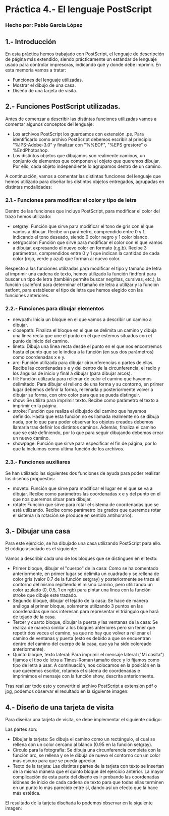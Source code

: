 # Práctica 4.- El lenguaje PostScript
### Hecho por: Pablo García López

## 1.- Introducción
En esta práctica hemos trabajado con PostScript, el lenguaje de descripción de página más extendido, siendo prácticamente un estándar de lenguaje usado para controlar impresoras, indicando qué y donde debe imprimir. En esta memoria vamos a tratar:
- Funciones del lenguaje utilizadas.
- Mostrar el dibujo de una casa.
- Diseño de una tarjeta de visita.

## 2.- Funciones PostScript utilizadas.
Antes de comenzar a describir las distintas funciones utilizadas vamos a comentar algunos conceptos del lenguaje:
- Los archivos PostScript los guardamos con extensión .ps. Para identificarlo como archivo PostScript debemos escribir al principio "%!PS-Adobe-3.0" y finalizar con "%%EOF", "%EPS grestore" o %EndPhotoshop.
- Los distintos objetos que dibujamos son realmente caminos, un conjunto de elementos que componen el objeto que queremos dibujar. Por ello, cada objeto independiente lo agrupamos dentro de un camino.

A continuación, vamos a comentar las distintas funciones del lenguaje que hemos utilizado para diseñar los distintos objetos entregados, agrupadas en distintas modalidades:

### 2.1.- Funciones para modificar el color y tipo de letra
Dentro de las funciones que incluye PostScript, para modificar el color del trazo hemos utilizado:
- setgray: Función que sirve para modificar el tono de gris con el que vamos a dibujar. Recibe un parámetro, comprendido entre 0 y 1, indicando el tono deseado, siendo 0 color negro y 1 color blanco.
- setrgbcolor: Función que sirve para modificar el color con el que vamos a dibujar, expresando el nuevo color en formato (r,g,b). Recibe 3 parámetros, comprendidos entre 0 y 1 que indican la cantidad de cada color (rojo, verde y azul) que forman al nuevo color.

Respecto a las funciones utilizadas para modificar el tipo y tamaño de letra al imprimir una cadena de texto, hemos utilizado la función findfont para buscar un tipo de letra (también permite buscar negritas, cursivas, etc.), la función scalefont para determinar el tamaño de letra a utilizar y la función setfont, para establecer el tipo de letra que hemos elegido con las funciones anteriores.

### 2.2.- Funciones para dibujar elementos
- newpath: Inicia un bloque en el que vamos a describir un camino a dibujar.
- closepath: Finaliza el bloque en el que se delimita un camino y dibuja una línea recta que une el punto en el que estemos situados con el punto de inicio del camino.
- lineto: Dibuja una línea recta desde el punto en el que nos encontremos hasta el punto que se le indica a la función (en sus dos parámetros) como coordenadas x e y.
- arc: Función utilizada para dibujar circunferencias o partes de ellas. Recibe las coordenadas x e y del centro de la circunferencia, el radio y los ángulos de inicio y final a dibujar (para dibujar arcos).
- fill: Función utilizada para rellenar de color el camino que hayamos delimitado. Para dibujar el relleno de una forma y su contorno, en primer lugar debemos definir la forma, rellenarla y posteriormente volver a dibujar su forma, con otro color para que se pueda distinguir. 
- show: Se utiliza para imprimir texto. Recibe como parámetro el texto a imprimir en la página.
- stroke: Función que realiza el dibujado del camino que hayamos definido. Hasta que esta función no es llamada realmente no se dibuja nada, por lo que para poder observar los objetos creados debemos llamarla tras definir los distintos caminos. Además, finaliza el camino que se esté definiendo, por lo que para seguir dibujando debemos crear un nuevo camino.
- showpage: Función que sirve para especificar el fin de página, por lo que la incluimos como ultima función de los archivos.

### 2.3.- Funciones auxiliares
Se han utilizado las siguientes dos funciones de ayuda para poder realizar los diseños propuestos:
- moveto: Función que sirve para modificar el lugar en el que se va a dibujar. Recibe como parámetros las coordenadas x e y del punto en el que nos queremos situar para dibujar.
- rotate: Función que sirve para rotar el sistema de coordenadas que se está utilizando. Recibe como parámetro los grados que queremos rotar el sistema (la rotación se produce en sentido antihorario). 

## 3.- Dibujar una casa
Para este ejercicio, se ha dibujado una casa utilizando PostScript para ello. El código asociado es el siguiente:

Vamos a describir cada uno de los bloques que se distinguen en el texto:
- Primer bloque, dibujar el "cuerpo" de la casa: Como se ha comentado anteriormente, en primer lugar se delimita un cuadrado y se rellena de color gris (valor 0.7 de la función setgray) y posteriormente se traza el contorno del mismo repitiendo el mismo camino, pero utilizando un color azulado (0, 0.5, 1 en rgb) para pintar una línea con la función stroke que dibuje este trazado.
- Segundo bloque, dibujar el tejado de la casa: Se hace de manera análoga al primer bloque, solamente utilizando 3 puntos en las coordenadas que nos interesan para representar el triángulo que hará de tejado de la casa.
- Tercer y cuarto bloque, dibujar la puerta y las ventanas de la casa: Se realiza de manera similar a los bloques anteriores pero sin tener que repetir dos veces el camino, ya que no hay que volver a rellenar el camino de ventanas y puerta (esto es debido a que se encuentran dentro del camino del cuerpo de la casa, que ya ha sido coloreado anteriormente).
- Quinto bloque, texto lateral: Para imprimir el mensaje lateral ("Mi casita") fijamos el tipo de letra a Times-Roman tamaño doce y lo fijamos como tipo de letra a usar. A continuación, nos colocamos en la posición en la que queremos escribir, rotamos el sistema de coordenadas e imprimimos el mensaje con la función show, descrita anteriormente.

Tras realizar todo esto y convertir el archivo PostScript a extensión pdf o jpg, podemos observar el resultado en la siguiente imagen:

## 4.- Diseño de una tarjeta de visita
Para diseñar una tarjeta de visita, se debe implementar el siguiente código:

Las partes son:
- Dibujar la tarjeta: Se dibuja el camino como un rectángulo, el cual se rellena con un color cercano al blanco (0.95 en la función setgray).
- Circulo para la fotografía: Se dibuja una circunferencia completa con la función arc, se rellena y se le dibuja de nuevo el contorno con un color más oscuro para que se pueda apreciar.
- Texto de la tarjeta: Las distintas partes de la tarjeta con texto se insertan de la misma manera que el quinto bloque del ejercicio anterior. La mayor complicación de esta parte del diseño es ir probando las coordenadas idóneas de inicio de cada cadena de texto para que todas ellas terminen en un punto lo más parecido entre sí, dando así un efecto que la hace más estética.

El resultado de la tarjeta diseñada lo podemos observar en la siguiente imagen:

